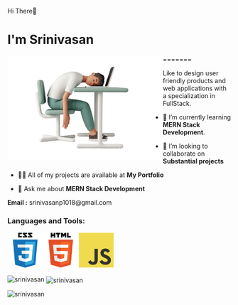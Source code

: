 <p>Hi There👋</p>
<h1>I'm Srinivasan</h1>
<img w="300px" radius="20px" align="left"
<<<<<<< HEAD
class="left-0 rounded-md max-w-[300px] mr-10"
src="./public/Gif2.png" width="350px" alt="Clown" />
=======
 </br>
<p align="left" font left="10px" >Like to design user friendly products and web applications with a specialization in FullStack.</p>

- 🌱 I’m currently learning **MERN Stack Development**.

- 👯 I’m looking to collaborate on **Substantial projects**

- 👨‍💻 All of my projects are available at **My Portfolio**

- 💬 Ask me about **MERN Stack Development**

<p><b>Email :</b> srinivasanp1018@gmail.com</a>

<h3 align="left">Languages and Tools:</h3> <img src="https://raw.githubusercontent.com/devicons/devicon/master/icons/css3/css3-original-wordmark.svg" alt="css3" width="80" height="80"/><img src="https://raw.githubusercontent.com/devicons/devicon/master/icons/html5/html5-original-wordmark.svg" alt="html5" width="80" height="80"/><img src="https://raw.githubusercontent.com/devicons/devicon/master/icons/javascript/javascript-original.svg" alt="javascript" width="80" height="80"/>
  </p>

<p><img align="left" src="https://github-readme-stats.vercel.app/api/top-langs?username=Srini-10&show_icons=true&locale=en&layout=compact" alt="srinivasan" /></p>

<p>&nbsp;<img align="center" src="https://github-readme-stats.vercel.app/api?username=Srini-10&show_icons=true&locale=en" alt="srinivasan" /></p>

<img src="https://github-profile-trophy.vercel.app/?username=Srini-10" alt="srinivasan" height="150" width="600"/>
